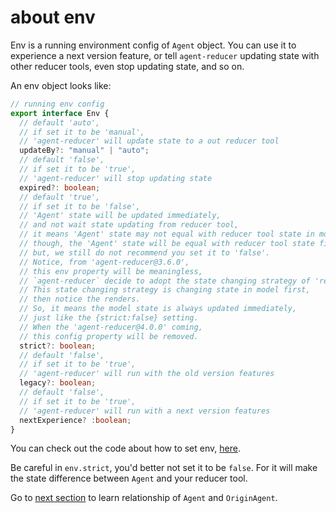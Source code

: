 # about env

Env is a running environment config of `Agent` object. You can use it to experience a next version feature, or tell `agent-reducer` updating state with other reducer tools, even stop updating state, and so on.

An env object looks like:
```typescript
// running env config
export interface Env {
  // default 'auto', 
  // if set it to be 'manual', 
  // 'agent-reducer' will update state to a out reducer tool 
  updateBy?: "manual" | "auto";
  // default 'false',
  // if set it to be 'true',
  // 'agent-reducer' will stop updating state
  expired?: boolean;
  // default 'true',
  // if set it to be 'false',
  // 'Agent' state will be updated immediately,
  // and not wait state updating from reducer tool,
  // it means 'Agent' state may not equal with reducer tool state in moment.
  // though, the 'Agent' state will be equal with reducer tool state finally,
  // but, we still do not recommend you set it to 'false'. 
  // Notice, from 'agent-reducer@3.6.0',
  // this env property will be meaningless,
  // `agent-reducer` decide to adopt the state changing strategy of 'redux'.
  // This state changing strategy is changing state in model first,
  // then notice the renders.
  // So, it means the model state is always updated immediately, 
  // just like the {strict:false} setting.
  // When the 'agent-reducer@4.0.0' coming, 
  // this config property will be removed.
  strict?: boolean;
  // default 'false',
  // if set it to be 'true',
  // 'agent-reducer' will run with the old version features
  legacy?: boolean;
  // default 'false',
  // if set it to be 'true',
  // 'agent-reducer' will run with a next version features
  nextExperience? :boolean;
}
```
You can check out the code about how to set env, [here](https://github.com/filefoxper/agent-reducer/blob/master/test/en/guides/tryEnv.spec.ts).

Be careful in `env.strict`, you'd better not set it to be `false`. For it will make the state difference between `Agent` and your reducer tool.

Go to [next section](https://github.com/filefoxper/agent-reducer/blob/master/documents/en/guides/model_agent_relationship.md) to learn relationship of `Agent` and `OriginAgent`.
